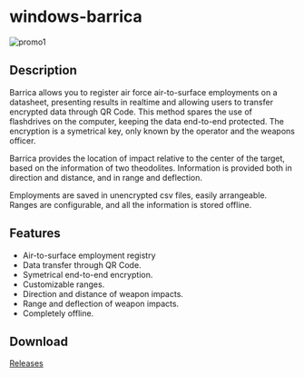 # windows-barrica

![promo1](https://user-images.githubusercontent.com/81480122/201533176-6414bc88-7b83-43dd-8d91-bdc587675023.png)

## Description

Barrica allows you to register air force air-to-surface employments on a datasheet, presenting results in realtime and allowing users to transfer encrypted data through QR Code. This method spares the use of flashdrives on the computer, keeping the data end-to-end protected. The encryption is a symetrical key, only known by the operator and the weapons officer.

Barrica provides the location of impact relative to the center of the target, based on the information of two theodolites. Information is provided both in direction and distance, and in range and deflection.

Employments are saved in unencrypted csv files, easily arrangeable. Ranges are configurable, and all the information is stored offline.

## Features

* Air-to-surface employment registry
* Data transfer through QR Code.
* Symetrical end-to-end encryption.
* Customizable ranges.
* Direction and distance of weapon impacts.
* Range and deflection of weapon impacts.
* Completely offline.

## Download

[Releases](https://github.com/jean-knapp/windows-barrica/releases/latest)
